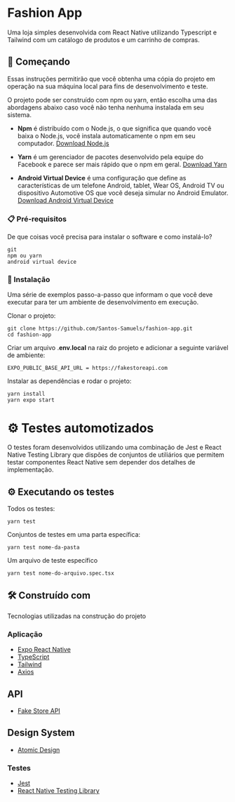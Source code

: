 # Fashion App

Uma loja simples desenvolvida com React Native utilizando Typescript e Tailwind com um catálogo de produtos e um carrinho de compras.

## 🚀 Começando

Essas instruções permitirão que você obtenha uma cópia do projeto em operação na sua máquina local para fins de desenvolvimento e teste.

O projeto pode ser construído com npm ou yarn, então escolha uma das abordagens abaixo caso você não tenha nenhuma instalada em seu sistema.

* **Npm** é distribuído com o Node.js, o que significa que quando você baixa o Node.js, você instala automaticamente o npm em seu computador. [Download Node.js](https://nodejs.org/en/download/)

* **Yarn** é um gerenciador de pacotes desenvolvido pela equipe do Facebook e parece ser mais rápido que o npm em geral. [Download Yarn](https://yarnpkg.com/en/docs/install)

* **Android Virtual Device** é uma configuração que define as características de um telefone Android, tablet, Wear OS, Android TV ou dispositivo Automotive OS que você deseja simular no Android Emulator. [Download Android Virtual Device](https://developer.android.com/studio/run/managing-avds)

### 📋 Pré-requisitos

De que coisas você precisa para instalar o software e como instalá-lo?

```
git
npm ou yarn
android virtual device
```

### 🔧 Instalação

Uma série de exemplos passo-a-passo que informam o que você deve executar para ter um ambiente de desenvolvimento em execução.

Clonar o projeto:
```
git clone https://github.com/Santos-Samuels/fashion-app.git
cd fashion-app
```

Criar um arquivo .**env.local** na raiz do projeto e adicionar a seguinte variável de ambiente:
```
EXPO_PUBLIC_BASE_API_URL = https://fakestoreapi.com
```

Instalar as dependências e rodar o projeto:
```
yarn install
yarn expo start
```

# ⚙️ Testes automotizados

O testes foram desenvolvidos utilizando uma combinação de Jest e React Native Testing Library que dispões de conjuntos de utiliários que permitem testar componentes React Native sem depender dos detalhes de implementação.

## ⚙️ Executando os testes

Todos os testes:
```
yarn test
```

Conjuntos de testes em uma parta específica:
```
yarn test nome-da-pasta
```

Um arquivo de teste específico
```
yarn test nome-do-arquivo.spec.tsx
```

## 🛠️ Construído com

Tecnologias utilizadas na construção do projeto
### Aplicação
* [Expo React Native](https://docs.expo.dev/)
* [TypeScript](https://www.typescriptlang.org/docs/)
* [Tailwind](https://tailwindcss.com/docs/installation)
* [Axios](https://axios-http.com/ptbr/docs/intro)

## API
* [Fake Store API](https://fakestoreapi.com/docs)

## Design System
* [Atomic Design](https://atomicdesign.bradfrost.com/chapter-2/)

### Testes
* [Jest](https://jestjs.io/pt-BR/docs/getting-started)
* [React Native Testing Library](https://callstack.github.io/react-native-testing-library/)
